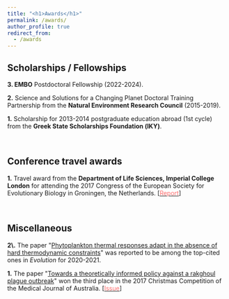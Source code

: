 ```yaml
---
title: "<h1>Awards</h1>"
permalink: /awards/
author_profile: true
redirect_from: 
  - /awards
---
```


<h2><b>Scholarships / Fellowships</b></h2>

<b>3\. EMBO</b> Postdoctoral Fellowship (2022-2024).

<b>2\.</b> Science and Solutions for a Changing Planet Doctoral Training
Partnership from the <b>Natural Environment Research Council</b> (2015-2019).

<b>1\.</b> Scholarship for 2013-2014 postgraduate education abroad (1st cycle)
from the <b>Greek State Scholarships Foundation (ΙΚΥ)</b>.

<br>
<h2><b>Conference travel awards</b></h2>

<b>1\.</b> Travel award from the <b>Department of Life Sciences, Imperial 
College London</b> for attending the 2017 Congress of the European 
Society for Evolutionary Biology in Groningen, the Netherlands. 
\[[<span class="underline-on-hover" style="color:#FF6F6F">Report</span>](https://www.imperial.ac.uk/media/imperial-college/faculty-of-natural-sciences/department-of-life-sciences/public/dols-travel-awards/reports/Kontopoulos_DG_2017_report.pdf)\]

<br>
<h2><b>Miscellaneous</b></h2>
<b>2\.</b> The paper 
"<a href='../publication/09_Phytoplankton_thermal_responses_adapt'>Phytoplankton 
thermal responses adapt in the absence of hard thermodynamic constraints</a>"
was reported to be among the top-cited ones in <i>Evolution</i> for 2020-2021.

<b>1\.</b> The paper 
"<a href='../publication/05_Towards_a_theoretically_informed'>Towards a 
theoretically informed policy against a rakghoul plague outbreak</a>" 
won the third place in the 2017 Christmas Competition of the 
Medical Journal of Australia. 
\[[<span class="underline-on-hover" style="color:#FF6F6F">Issue</span>](https://www.mja.com.au/journal/2017/207/11)\]

